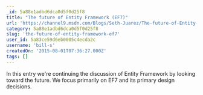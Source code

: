 ```yaml
---
_id: 5a88e1adbd6dca0d5f0d25f8
title: "The future of Entity Framework (EF7)"
url: 'https://channel9.msdn.com/Blogs/Seth-Juarez/The-future-of-Entity-Framework-EF7'
category: 5a88e1adbd6dca0d5f0d25f8
slug: 'the-future-of-entity-framework-ef7'
user_id: 5a83ce59d6eb0005c4ecda2c
username: 'bill-s'
createdOn: '2015-08-01T07:36:27.000Z'
tags: []
---
```


In this entry we're continuing the discussion of Entity Framework by looking toward the future. We focus primarily on EF7 and its primary design decisions.

